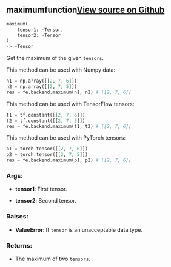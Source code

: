 ## maximum<span class="tag">function</span><a class="sourcelink" href=https://github.com/fastestimator/fastestimator/blob/r1.1/fastestimator/backend/maximum.py/#L24-L65>View source on Github</a>
```python
maximum(
	tensor1: ~Tensor,
	tensor2: ~Tensor
)
-> ~Tensor
```
Get the maximum of the given `tensors`.

This method can be used with Numpy data:
```python
n1 = np.array([[2, 7, 6]])
n2 = np.array([[2, 7, 5]])
res = fe.backend.maximum(n1, n2) # [[2, 7, 6]]
```

This method can be used with TensorFlow tensors:
```python
t1 = tf.constant([[2, 7, 6]])
t2 = tf.constant([[2, 7, 5]])
res = fe.backend.maximum(t1, t2) # [[2, 7, 6]]
```

This method can be used with PyTorch tensors:
```python
p1 = torch.tensor([[2, 7, 6]])
p2 = torch.tensor([[2, 7, 5]])
res = fe.backend.maximum(p1, p2) # [[2, 7, 6]]
```


<h3>Args:</h3>


* **tensor1**: First tensor.

* **tensor2**: Second tensor. 

<h3>Raises:</h3>


* **ValueError**: If `tensor` is an unacceptable data type.

<h3>Returns:</h3>

<ul class="return-block"><li>    The maximum of two <code>tensors</code>.

</li></ul>

